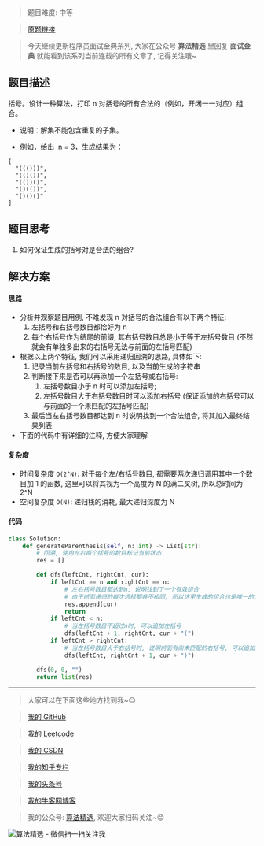 > 题目难度: 中等

> [原题链接](https://leetcode-cn.com/problems/bracket-lcci/)

> 今天继续更新程序员面试金典系列, 大家在公众号 **算法精选** 里回复 **面试金典** 就能看到该系列当前连载的所有文章了, 记得关注哦~

## 题目描述

括号。设计一种算法，打印 n 对括号的所有合法的（例如，开闭一一对应）组合。

- 说明：解集不能包含重复的子集。

- 例如，给出  n = 3，生成结果为：

```
[
  "((()))",
  "(()())",
  "(())()",
  "()(())",
  "()()()"
]
```

## 题目思考

1. 如何保证生成的括号对是合法的组合?

## 解决方案

#### 思路

- 分析并观察题目用例, 不难发现 n 对括号的合法组合有以下两个特征:
  1. 左括号和右括号数目都恰好为 n
  2. 每个右括号作为结尾的前缀, 其右括号数目总是小于等于左括号数目 (不然就会有单独多出来的右括号无法与前面的左括号匹配)
- 根据以上两个特征, 我们可以采用递归回溯的思路, 具体如下:
  1. 记录当前左括号和右括号的数目, 以及当前生成的字符串
  2. 判断接下来是否可以再添加一个左括号或右括号:
     1. 左括号数目小于 n 时可以添加左括号;
     2. 左括号数目大于右括号数目时可以添加右括号 (保证添加的右括号可以与前面的一个未匹配的左括号匹配)
  3. 最后当左右括号数目都达到 n 时说明找到一个合法组合, 将其加入最终结果列表
- 下面的代码中有详细的注释, 方便大家理解

#### 复杂度

- 时间复杂度 `O(2^N)`: 对于每个左/右括号数目, 都需要两次递归调用其中一个数目加 1 的函数, 这里可以将其视为一个高度为 N 的满二叉树, 所以总时间为 2^N
- 空间复杂度 `O(N)`: 递归栈的消耗, 最大递归深度为 N

#### 代码

```python
class Solution:
    def generateParenthesis(self, n: int) -> List[str]:
        # 回溯, 使用左右两个括号的数目标记当前状态
        res = []

        def dfs(leftCnt, rightCnt, cur):
            if leftCnt == n and rightCnt == n:
                # 左右括号数目都达到n, 说明找到了一个有效组合
                # 由于前面递归的每次选择都各不相同, 所以这里生成的组合也是唯一的, 自动做到了去重
                res.append(cur)
                return
            if leftCnt < n:
                # 当左括号数目不超过n时, 可以追加左括号
                dfs(leftCnt + 1, rightCnt, cur + "(")
            if leftCnt > rightCnt:
                # 当左括号数目大于右括号时, 说明前面有尚未匹配的右括号, 可以追加右括号
                dfs(leftCnt, rightCnt + 1, cur + ")")

        dfs(0, 0, "")
        return list(res)
```

---

> 大家可以在下面这些地方找到我~😊

> [我的 GitHub](https://github.com/zjulyx)

> [我的 Leetcode](https://leetcode-cn.com/u/suibianfahui/)

> [我的 CSDN](https://me.csdn.net/zjulyx1993)

> [我的知乎专栏](https://zhuanlan.zhihu.com/c_1242508721932464128)

> [我的头条号](https://www.toutiao.com/c/user/1090304683804520/#mid=1671643017345028)

> [我的牛客网博客](https://blog.nowcoder.net/zjulyx)

> 我的公众号: [算法精选](https://mp.weixin.qq.com/s?__biz=MzA5MDk1MjI5MA==&mid=2247484158&idx=1&sn=90176bac32cf7af40e4074c721fd8a95&chksm=900285f3a7750ce5a068c9c9773781461819633f2fd60533732637ec9520c908371ebc218d49&scene=178&cur_album_id=1386231241346859009#rd), 欢迎大家扫码关注~😊

![算法精选 - 微信扫一扫关注我](https://pic1.zhimg.com/80/v2-7c988a7b35886df51596ef23616764ac_1440w.jpg)
